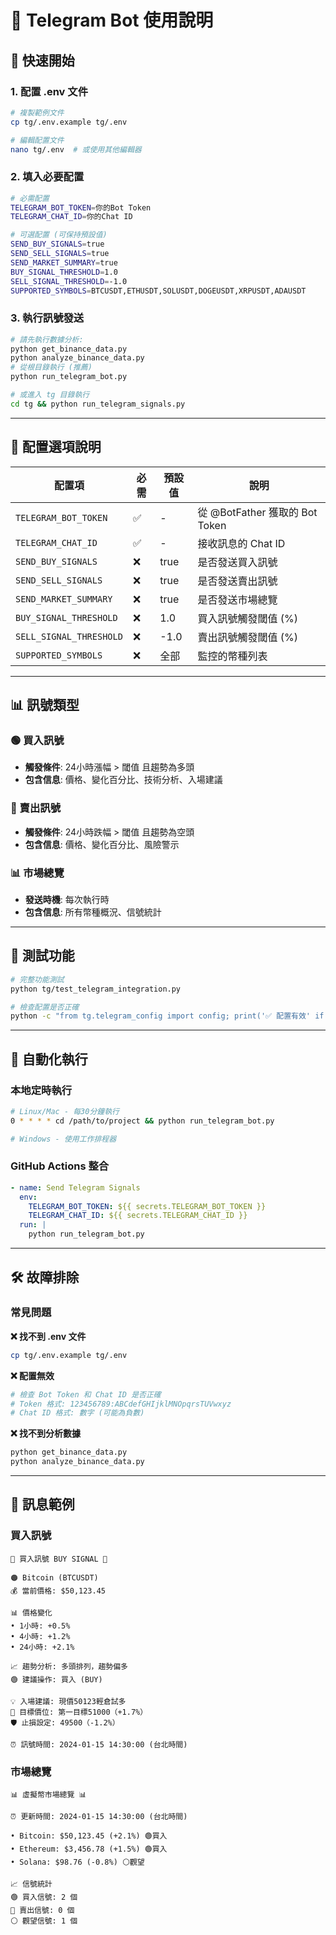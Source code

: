 # 📱 Telegram Bot 使用說明

## 🚀 快速開始

### 1. 配置 .env 文件

```bash
# 複製範例文件
cp tg/.env.example tg/.env

# 編輯配置文件
nano tg/.env  # 或使用其他編輯器
```

### 2. 填入必要配置

```bash
# 必需配置
TELEGRAM_BOT_TOKEN=你的Bot Token
TELEGRAM_CHAT_ID=你的Chat ID

# 可選配置 (可保持預設值)
SEND_BUY_SIGNALS=true
SEND_SELL_SIGNALS=true
SEND_MARKET_SUMMARY=true
BUY_SIGNAL_THRESHOLD=1.0
SELL_SIGNAL_THRESHOLD=-1.0
SUPPORTED_SYMBOLS=BTCUSDT,ETHUSDT,SOLUSDT,DOGEUSDT,XRPUSDT,ADAUSDT
```

### 3. 執行訊號發送

```bash
# 請先執行數據分析:
python get_binance_data.py
python analyze_binance_data.py
# 從根目錄執行 (推薦)
python run_telegram_bot.py

# 或進入 tg 目錄執行
cd tg && python run_telegram_signals.py
```

---

## 🔧 配置選項說明

| 配置項 | 必需 | 預設值 | 說明 |
|--------|------|--------|------|
| `TELEGRAM_BOT_TOKEN` | ✅ | - | 從 @BotFather 獲取的 Bot Token |
| `TELEGRAM_CHAT_ID` | ✅ | - | 接收訊息的 Chat ID |
| `SEND_BUY_SIGNALS` | ❌ | true | 是否發送買入訊號 |
| `SEND_SELL_SIGNALS` | ❌ | true | 是否發送賣出訊號 |
| `SEND_MARKET_SUMMARY` | ❌ | true | 是否發送市場總覽 |
| `BUY_SIGNAL_THRESHOLD` | ❌ | 1.0 | 買入訊號觸發閾值 (%) |
| `SELL_SIGNAL_THRESHOLD` | ❌ | -1.0 | 賣出訊號觸發閾值 (%) |
| `SUPPORTED_SYMBOLS` | ❌ | 全部 | 監控的幣種列表 |

---

## 📊 訊號類型

### 🟢 買入訊號
- **觸發條件**: 24小時漲幅 > 閾值 且趨勢為多頭
- **包含信息**: 價格、變化百分比、技術分析、入場建議

### 🔴 賣出訊號  
- **觸發條件**: 24小時跌幅 > 閾值 且趨勢為空頭
- **包含信息**: 價格、變化百分比、風險警示

### 📊 市場總覽
- **發送時機**: 每次執行時
- **包含信息**: 所有幣種概況、信號統計

---

## 🧪 測試功能

```bash
# 完整功能測試
python tg/test_telegram_integration.py

# 檢查配置是否正確
python -c "from tg.telegram_config import config; print('✅ 配置有效' if config.is_valid() else '❌ 配置無效')"
```

---

## 🔄 自動化執行

### 本地定時執行

```bash
# Linux/Mac - 每30分鐘執行
0 * * * * cd /path/to/project && python run_telegram_bot.py

# Windows - 使用工作排程器
```

### GitHub Actions 整合

```yaml
- name: Send Telegram Signals
  env:
    TELEGRAM_BOT_TOKEN: ${{ secrets.TELEGRAM_BOT_TOKEN }}
    TELEGRAM_CHAT_ID: ${{ secrets.TELEGRAM_CHAT_ID }}
  run: |
    python run_telegram_bot.py
```

---

## 🛠️ 故障排除

### 常見問題

**❌ 找不到 .env 文件**
```bash
cp tg/.env.example tg/.env
```

**❌ 配置無效**
```bash
# 檢查 Bot Token 和 Chat ID 是否正確
# Token 格式: 123456789:ABCdefGHIjklMNOpqrsTUVwxyz
# Chat ID 格式: 數字 (可能為負數)
```

**❌ 找不到分析數據**
```bash
python get_binance_data.py
python analyze_binance_data.py
```

---

## 📱 訊息範例

### 買入訊號
```
🚀 買入訊號 BUY SIGNAL 🚀

🟠 Bitcoin (BTCUSDT)
💰 當前價格: $50,123.45

📊 價格變化
• 1小時: +0.5%
• 4小時: +1.2%
• 24小時: +2.1%

📈 趨勢分析: 多頭排列，趨勢偏多
🟢 建議操作: 買入 (BUY)

💡 入場建議: 現價50123輕倉試多
🎯 目標價位: 第一目標51000（+1.7%）
🛡️ 止損設定: 49500（-1.2%）

⏰ 訊號時間: 2024-01-15 14:30:00 (台北時間)
```

### 市場總覽
```
📊 虛擬幣市場總覽 📊

⏰ 更新時間: 2024-01-15 14:30:00 (台北時間)

• Bitcoin: $50,123.45 (+2.1%) 🟢買入
• Ethereum: $3,456.78 (+1.5%) 🟢買入
• Solana: $98.76 (-0.8%) ⚪觀望

📈 信號統計
🟢 買入信號: 2 個
🔴 賣出信號: 0 個
⚪ 觀望信號: 1 個
```